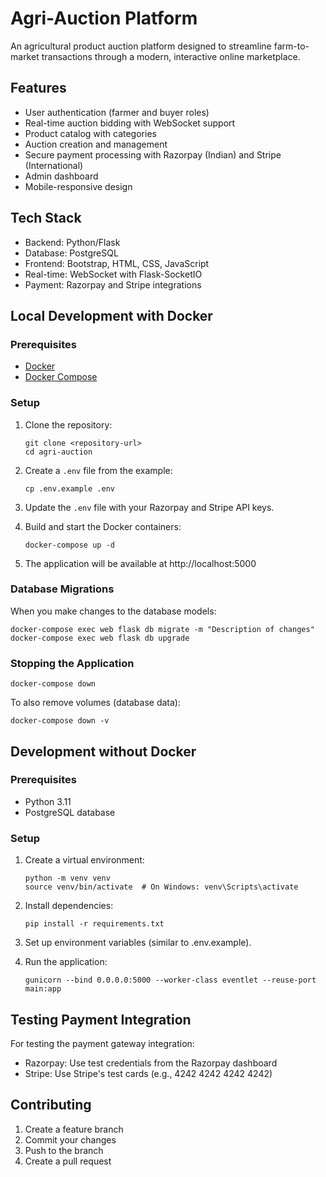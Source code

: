 # Agri-Auction Platform

An agricultural product auction platform designed to streamline farm-to-market transactions through a modern, interactive online marketplace.

## Features

- User authentication (farmer and buyer roles)
- Real-time auction bidding with WebSocket support
- Product catalog with categories
- Auction creation and management
- Secure payment processing with Razorpay (Indian) and Stripe (International)
- Admin dashboard
- Mobile-responsive design

## Tech Stack

- Backend: Python/Flask
- Database: PostgreSQL
- Frontend: Bootstrap, HTML, CSS, JavaScript
- Real-time: WebSocket with Flask-SocketIO
- Payment: Razorpay and Stripe integrations

## Local Development with Docker

### Prerequisites

- [Docker](https://docs.docker.com/get-docker/)
- [Docker Compose](https://docs.docker.com/compose/install/)

### Setup

1. Clone the repository:
   ```
   git clone <repository-url>
   cd agri-auction
   ```

2. Create a `.env` file from the example:
   ```
   cp .env.example .env
   ```

3. Update the `.env` file with your Razorpay and Stripe API keys.

4. Build and start the Docker containers:
   ```
   docker-compose up -d
   ```

5. The application will be available at http://localhost:5000

### Database Migrations

When you make changes to the database models:

```
docker-compose exec web flask db migrate -m "Description of changes"
docker-compose exec web flask db upgrade
```

### Stopping the Application

```
docker-compose down
```

To also remove volumes (database data):
```
docker-compose down -v
```

## Development without Docker

### Prerequisites

- Python 3.11
- PostgreSQL database

### Setup

1. Create a virtual environment:
   ```
   python -m venv venv
   source venv/bin/activate  # On Windows: venv\Scripts\activate
   ```

2. Install dependencies:
   ```
   pip install -r requirements.txt
   ```

3. Set up environment variables (similar to .env.example).

4. Run the application:
   ```
   gunicorn --bind 0.0.0.0:5000 --worker-class eventlet --reuse-port main:app
   ```

## Testing Payment Integration

For testing the payment gateway integration:

- Razorpay: Use test credentials from the Razorpay dashboard
- Stripe: Use Stripe's test cards (e.g., 4242 4242 4242 4242)

## Contributing

1. Create a feature branch
2. Commit your changes
3. Push to the branch
4. Create a pull request